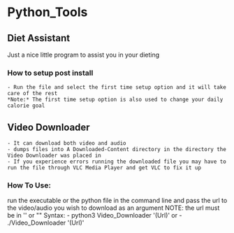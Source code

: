 # Python_Tools

## Diet Assistant
Just a nice little program to assist you in your dieting

### How to setup post install
    - Run the file and select the first time setup option and it will take care of the rest
    *Note:* The first time setup option is also used to change your daily calorie goal

## Video Downloader
    - It can download both video and audio
    - dumps files into A Downloaded-Content directory in the directory the Video Downloader was placed in
    - If you experience errors running the downloaded file you may have to run the file through VLC Media Player and get VLC to fix it up
### How To Use:
run the executable or the python file in the command line and pass the url to the video/audio you wish to download as an argument NOTE: the url must be in '' or ""
Syntax:
    - python3 Video_Downloader '(Url)'
    or
    - ./Video_Downloader '(Url)'
